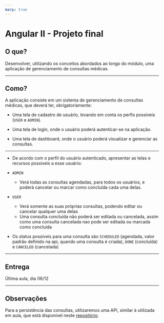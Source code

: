 ```yaml
---
marp: true
---
```


# Angular II - Projeto final

## O que?

Desenvolver, utilizando os conceitos abordados ao longo do módulo, uma aplicação de gerenciamento de consultas médicas.

---

## Como?

A aplicação consiste em um sistema de gerenciamento de consultas médicas, que deverá ter, obrigatoriamente:

- Uma tela de cadastro de usuário, levando em conta os perfis possíveis (`USER` e `ADMIN`).

- Uma tela de login, onde o usuário poderá autenticar-se na aplicação.

- Uma tela de dashboard, onde o usuário poderá visualizar e gerenciar as consultas.

---

- De acordo com o perfil do usuário autenticado, apresentar as telas e recursos possíveis a esse usuário:

- `ADMIN`

  - Verá todas as consultas agendadas, para todos os usuários, e poderá cancelar ou marcar como concluída cada uma delas.

- `USER`

  - Verá somente as suas próprias consultas, podendo editar ou cancelar qualquer uma delas
  - Uma consulta concluída não poderá ser editada ou cancelada, assim como uma consulta cancelada nao pode ser editada ou marcada como concluída

- Os status possíveis para uma consulta são `SCHEDULED` (agendada, valor padrão definido na api, quando uma consulta é criada), `DONE` (concluída) e `CANCELED` (cancelada)

---

## Entrega

Última aula, dia 06/12

---

## Observações

Para a persistência das consultas, utilizaremos uma API, similar à utilizada em aula, que está disponível neste [repositório](https://github.com/ivirson/appointments-api).
